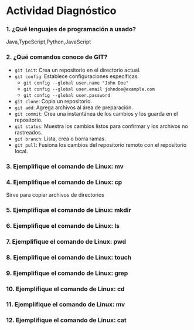 # Actividad Diagnóstico


### 1. ¿Qué lenguajes de programación a usado?

Java,TypeScript,Python,JavaScript

### 2. ¿Qué comandos conoce de GIT?

- `git init`: Crea un repositorio en el directorio actual.
- `git config`: Establece configuraciones específicas.
  - `git config --global user.name "John Doe"`
  - `git config --global user.email johndoe@example.com`
  - `git config --global user.password`
- `git clone`: Copia un repositorio.
- `git add`: Agrega archivos al área de preparación.
- `git commit`: Crea una instantánea de los cambios y los guarda en el repositorio.
- `git status`: Muestra los cambios listos para confirmar y los archivos no rastreados.
- `git branch`: Lista, crea o borra ramas.
- `git pull`: Fusiona los cambios del repositorio remoto con el repositorio local.

### 3. Ejemplifique el comando de Linux: mv

### 4. Ejemplifique el comando de Linux: cp
Sirve para copiar archivos de directorios
### 5. Ejemplifique el comando de Linux: mkdir
### 6. Ejemplifique el comando de Linux: ls
### 7. Ejemplifique el comando de Linux: pwd
### 8. Ejemplifique el comando de Linux: touch
### 9. Ejemplifique el comando de Linux: grep
### 10. Ejemplifique el comando de Linux: cd
### 11. Ejemplifique el comando de Linux: mv
### 12. Ejemplifique el comando de Linux: cat
